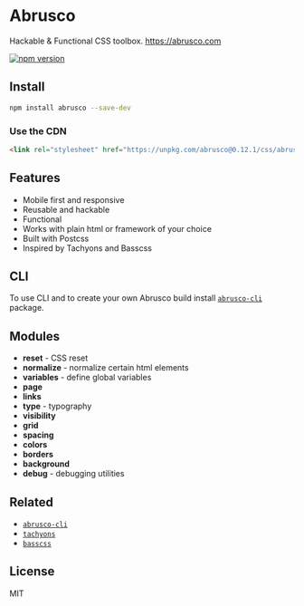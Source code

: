 # Abrusco

Hackable & Functional CSS toolbox. <https://abrusco.com>

[![npm version](https://badge.fury.io/js/abrusco.svg)](https://badge.fury.io/js/abrusco)

## Install

```sh
npm install abrusco --save-dev
```

### Use the CDN

```html
<link rel="stylesheet" href="https://unpkg.com/abrusco@0.12.1/css/abrusco.min.css">
```

## Features

* Mobile first and responsive
* Reusable and hackable
* Functional
* Works with plain html or framework of your choice
* Built with Postcss
* Inspired by Tachyons and Basscss

## CLI

To use CLI and to create your own Abrusco build install [`abrusco-cli`](https://github.com/lemmon/abrusco-cli) package.

## Modules

* **reset** - CSS reset
* **normalize** - normalize certain html elements
* **variables** - define global variables
* **page**
* **links**
* **type** - typography
* **visibility**
* **grid**
* **spacing**
* **colors**
* **borders**
* **background**
* **debug** - debugging utilities

## Related

- [`abrusco-cli`](https://github.com/lemmon/abrusco-cli)
- [`tachyons`](https://github.com/tachyons-css/tachyons)
- [`basscss`](https://github.com/basscss/basscss)

## License

MIT
